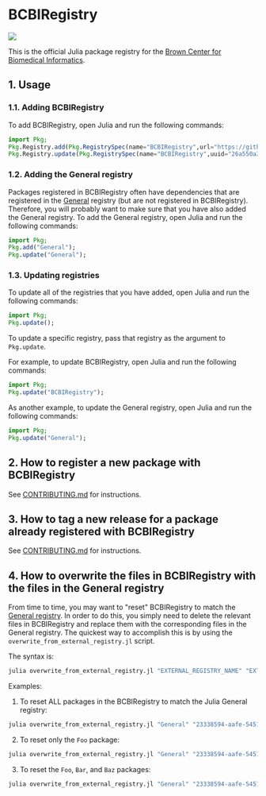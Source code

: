 # BCBIRegistry

<a
href="https://travis-ci.org/bcbi/BCBIRegistry/branches">
<img
src="https://travis-ci.org/bcbi/BCBIRegistry.svg?branch=master"/>
</a>

This is the official Julia package registry for the [Brown Center for Biomedical Informatics](https://github.com/bcbi).

## 1. Usage

### 1.1. Adding BCBIRegistry

To add BCBIRegistry, open Julia and run the following commands:

```julia
import Pkg; 
Pkg.Registry.add(Pkg.RegistrySpec(name="BCBIRegistry",url="https://github.com/bcbi/BCBIRegistry.git",uuid="26a550a3-39fe-4af4-af6d-e8814c2b6dd9",)); 
Pkg.Registry.update(Pkg.RegistrySpec(name="BCBIRegistry",uuid="26a550a3-39fe-4af4-af6d-e8814c2b6dd9")); 
```

### 1.2. Adding the General registry

Packages registered in BCBIRegistry often have dependencies that are registered in the [General](https://github.com/JuliaRegistries/General) registry (but are not registered in BCBIRegistry). Therefore, you will probably want to make sure that you have also added the General registry. To add the General registry, open Julia and run the following commands:

```julia
import Pkg; 
Pkg.add("General"); 
Pkg.update("General"); 
```

### 1.3. Updating registries

To update all of the registries that you have added, open Julia and run the following commands:
```julia
import Pkg; 
Pkg.update(); 
```

To update a specific registry, pass that registry as the argument to `Pkg.update`.

For example, to update BCBIRegistry, open Julia and run the following commands:
```julia
import Pkg; 
Pkg.update("BCBIRegistry"); 
```

As another example, to update the General registry, open Julia and run the following commands:
```julia
import Pkg; 
Pkg.update("General"); 
```

## 2. How to register a new package with BCBIRegistry

See [CONTRIBUTING.md](CONTRIBUTING.md) for instructions.

## 3. How to tag a new release for a package already registered with BCBIRegistry

See [CONTRIBUTING.md](CONTRIBUTING.md) for instructions.

## 4. How to overwrite the files in BCBIRegistry with the files in the General registry

From time to time, you may want to "reset" BCBIRegistry to match the [General registry](https://github.com/JuliaRegistries/General). In order to do this, you simply need to delete the relevant files in BCBIRegistry and replace them with the corresponding files in the General registry. The quickest way to accomplish this is by using the `overwrite_from_external_registry.jl` script.

The syntax is:
```bash
julia overwrite_from_external_registry.jl "EXTERNAL_REGISTRY_NAME" "EXTERNAL_REGISTRY_UUID" "EXTERNAL_REGISTRY_URL" [list of packages or interval of packages (optional)]
```

Examples:

1. To reset ALL packages in the BCBIRegistry to match the Julia General registry:
```bash
julia overwrite_from_external_registry.jl "General" "23338594-aafe-5451-b93e-139f81909106" "https://github.com/JuliaRegistries/General.git"
```

2. To reset only the `Foo` package:
```bash
julia overwrite_from_external_registry.jl "General" "23338594-aafe-5451-b93e-139f81909106" "https://github.com/JuliaRegistries/General.git" "Foo"
```

3. To reset the `Foo`, `Bar`, and `Baz` packages:
```bash
julia overwrite_from_external_registry.jl "General" "23338594-aafe-5451-b93e-139f81909106" "https://github.com/JuliaRegistries/General.git" "Foo" "Bar" "Baz"
```
